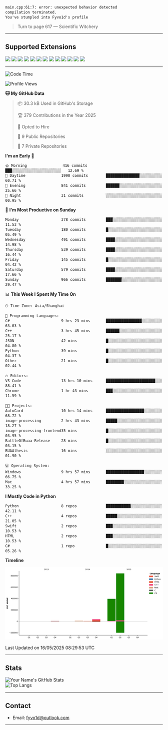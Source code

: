 ```
main.cpp:61:7: error: unexpected behavior detected
compilation terminated.
You've stumpled into Fyvo1d's profile
```

> Turn to page 617 — Scientific Witchery

---

## Supported Extensions

<p align="left">
  <img src="https://cdn.jsdelivr.net/gh/devicons/devicon/icons/cplusplus/cplusplus-original.svg" height="40" />
  <img src="https://cdn.jsdelivr.net/gh/devicons/devicon/icons/csharp/csharp-original.svg" height="40" />
  <img src="https://cdn.jsdelivr.net/gh/devicons/devicon/icons/python/python-original.svg" height="40" />
  <img src="https://cdn.jsdelivr.net/gh/devicons/devicon/icons/swift/swift-original.svg" height="40" />
  <img src="https://cdn.jsdelivr.net/gh/devicons/devicon/icons/git/git-original.svg" height="40" />
  <img src="https://cdn.jsdelivr.net/gh/devicons/devicon/icons/docker/docker-original.svg" height="40" />
  <img src="https://cdn.jsdelivr.net/gh/devicons/devicon/icons/vscode/vscode-original.svg" height="40" />
  <img src="https://www.vulkan.org/user/themes/vulkan/images/logo/vulkan-logo.svg" height="40" />
  <img src="https://cdn.jsdelivr.net/gh/devicons/devicon/icons/opengl/opengl-original.svg" height="40" />
  <img src="https://cdn.jsdelivr.net/gh/devicons/devicon/icons/pytorch/pytorch-original.svg" height="40" />
  <img src="https://cdn.jsdelivr.net/gh/devicons/devicon/icons/unity/unity-original.svg" height="40" />
  <img src="https://cdn.jsdelivr.net/gh/devicons/devicon/icons/unrealengine/unrealengine-original.svg" height="40" />
  <img src="https://cdn.jsdelivr.net/gh/devicons/devicon/icons/cmake/cmake-original.svg" height="40" />
</p>


---

<!--START_SECTION:waka-->
![Code Time](http://img.shields.io/badge/Code%20Time-140%20hrs%2053%20mins-blue)

![Profile Views](http://img.shields.io/badge/Profile%20Views-10-blue)

**🐱 My GitHub Data** 

> 📦 30.3 kB Used in GitHub's Storage 
 > 
> 🏆 379 Contributions in the Year 2025
 > 
> 💼 Opted to Hire
 > 
> 📜 9 Public Repositories 
 > 
> 🔑 7 Private Repositories 
 > 
**I'm an Early 🐤** 

```text
🌞 Morning                416 commits         ███░░░░░░░░░░░░░░░░░░░░░░   12.69 % 
🌆 Daytime                1990 commits        ███████████████░░░░░░░░░░   60.71 % 
🌃 Evening                841 commits         ██████░░░░░░░░░░░░░░░░░░░   25.66 % 
🌙 Night                  31 commits          ░░░░░░░░░░░░░░░░░░░░░░░░░   00.95 % 
```
📅 **I'm Most Productive on Sunday** 

```text
Monday                   378 commits         ███░░░░░░░░░░░░░░░░░░░░░░   11.53 % 
Tuesday                  180 commits         █░░░░░░░░░░░░░░░░░░░░░░░░   05.49 % 
Wednesday                491 commits         ████░░░░░░░░░░░░░░░░░░░░░   14.98 % 
Thursday                 539 commits         ████░░░░░░░░░░░░░░░░░░░░░   16.44 % 
Friday                   145 commits         █░░░░░░░░░░░░░░░░░░░░░░░░   04.42 % 
Saturday                 579 commits         ████░░░░░░░░░░░░░░░░░░░░░   17.66 % 
Sunday                   966 commits         ███████░░░░░░░░░░░░░░░░░░   29.47 % 
```


📊 **This Week I Spent My Time On** 

```text
🕑︎ Time Zone: Asia/Shanghai

💬 Programming Languages: 
C#                       9 hrs 23 mins       ████████████████░░░░░░░░░   63.03 % 
C++                      3 hrs 45 mins       ██████░░░░░░░░░░░░░░░░░░░   25.17 % 
JSON                     42 mins             █░░░░░░░░░░░░░░░░░░░░░░░░   04.80 % 
Python                   39 mins             █░░░░░░░░░░░░░░░░░░░░░░░░   04.37 % 
Other                    21 mins             █░░░░░░░░░░░░░░░░░░░░░░░░   02.44 % 

🔥 Editors: 
VS Code                  13 hrs 10 mins      ██████████████████████░░░   88.41 % 
Chrome                   1 hr 43 mins        ███░░░░░░░░░░░░░░░░░░░░░░   11.59 % 

🐱‍💻 Projects: 
AutoCard                 10 hrs 14 mins      █████████████████░░░░░░░░   68.72 % 
image-processing         2 hrs 43 mins       █████░░░░░░░░░░░░░░░░░░░░   18.27 % 
image-processing-frontend35 mins             █░░░░░░░░░░░░░░░░░░░░░░░░   03.95 % 
BattleOfBuaa-Release     28 mins             █░░░░░░░░░░░░░░░░░░░░░░░░   03.15 % 
BUAAthesis               16 mins             ░░░░░░░░░░░░░░░░░░░░░░░░░   01.90 % 

💻 Operating System: 
Windows                  9 hrs 57 mins       █████████████████░░░░░░░░   66.75 % 
Mac                      4 hrs 57 mins       ████████░░░░░░░░░░░░░░░░░   33.25 % 
```

**I Mostly Code in Python** 

```text
Python                   8 repos             ███████████░░░░░░░░░░░░░░   42.11 % 
C++                      4 repos             █████░░░░░░░░░░░░░░░░░░░░   21.05 % 
Swift                    2 repos             ███░░░░░░░░░░░░░░░░░░░░░░   10.53 % 
HTML                     2 repos             ███░░░░░░░░░░░░░░░░░░░░░░   10.53 % 
C#                       1 repo              █░░░░░░░░░░░░░░░░░░░░░░░░   05.26 % 
```



**Timeline**

![Lines of Code chart](https://raw.githubusercontent.com/FyVoid/FyVoid/main/assets/bar_graph.png)


 Last Updated on 16/05/2025 08:29:53 UTC
<!--END_SECTION:waka-->

---

## Stats

![Your Name's GitHub Stats](https://github-readme-stats.vercel.app/api?username=fyvoid&show_icons=true&theme=tokyonight)  
![Top Langs](https://github-readme-stats.vercel.app/api/top-langs/?username=fyvoid&layout=compact&theme=tokyonight)

---

## Contact

- Email: [fyvo1d@outlook.com](fyvo1d@outlook.com)  

---
